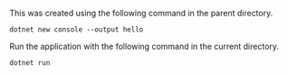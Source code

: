 This was created using the following command in the parent directory.

    dotnet new console --output hello

Run the application with the following command in the current directory.

    dotnet run
